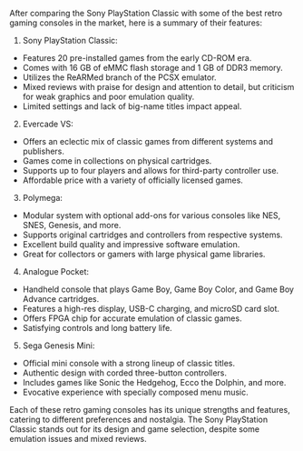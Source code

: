 After comparing the Sony PlayStation Classic with some of the best retro gaming consoles in the market, here is a summary of their features:

1. Sony PlayStation Classic:
- Features 20 pre-installed games from the early CD-ROM era.
- Comes with 16 GB of eMMC flash storage and 1 GB of DDR3 memory.
- Utilizes the ReARMed branch of the PCSX emulator.
- Mixed reviews with praise for design and attention to detail, but criticism for weak graphics and poor emulation quality.
- Limited settings and lack of big-name titles impact appeal.

2. Evercade VS:
- Offers an eclectic mix of classic games from different systems and publishers.
- Games come in collections on physical cartridges.
- Supports up to four players and allows for third-party controller use.
- Affordable price with a variety of officially licensed games.

3. Polymega:
- Modular system with optional add-ons for various consoles like NES, SNES, Genesis, and more.
- Supports original cartridges and controllers from respective systems.
- Excellent build quality and impressive software emulation.
- Great for collectors or gamers with large physical game libraries.

4. Analogue Pocket:
- Handheld console that plays Game Boy, Game Boy Color, and Game Boy Advance cartridges.
- Features a high-res display, USB-C charging, and microSD card slot.
- Offers FPGA chip for accurate emulation of classic games.
- Satisfying controls and long battery life.

5. Sega Genesis Mini:
- Official mini console with a strong lineup of classic titles.
- Authentic design with corded three-button controllers.
- Includes games like Sonic the Hedgehog, Ecco the Dolphin, and more.
- Evocative experience with specially composed menu music.

Each of these retro gaming consoles has its unique strengths and features, catering to different preferences and nostalgia. The Sony PlayStation Classic stands out for its design and game selection, despite some emulation issues and mixed reviews.